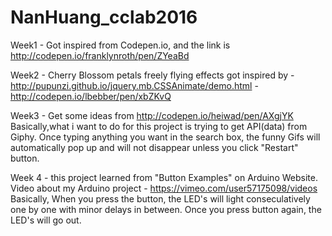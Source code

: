 # NanHuang_cclab2016
Week1 - Got inspired from Codepen.io, and the link is http://codepen.io/franklynroth/pen/ZYeaBd 

Week2 -  Cherry Blossom petals freely flying effects got inspired by 
         - http://pupunzi.github.io/jquery.mb.CSSAnimate/demo.html
         - http://codepen.io/lbebber/pen/xbZKvQ
         
Week3 - Get some ideas from
http://codepen.io/heiwad/pen/AXgjYK 
Basically,what i want to do for this project is trying to get API(data) from Giphy. Once typing anything you want in the search box, the funny Gifs will automatically pop up and will not disappear unless you click "Restart" button. 

Week 4 - this project learned from "Button Examples" on Arduino Website. 
  Video about my Arduino project - https://vimeo.com/user57175098/videos 
  Basically, When you press the button, the LED's will light conseculatively one by one with minor delays in between. Once you press button again, the LED's will go out. 

